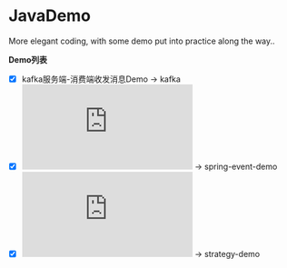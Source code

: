 # JavaDemo
More elegant coding, with some demo put into practice along the way..

**Demo列表**
- [x] kafka服务端-消费端收发消息Demo -> kafka
- [x] ![Spring事件发布监听机制实现业务解耦](http://xuyk.top/posts/spring-event.html) -> spring-event-demo
- [x] ![日常工作中工厂+策略模式做到轻松解耦](http://xuyk.top/posts/strategy-pattern.html) -> strategy-demo
